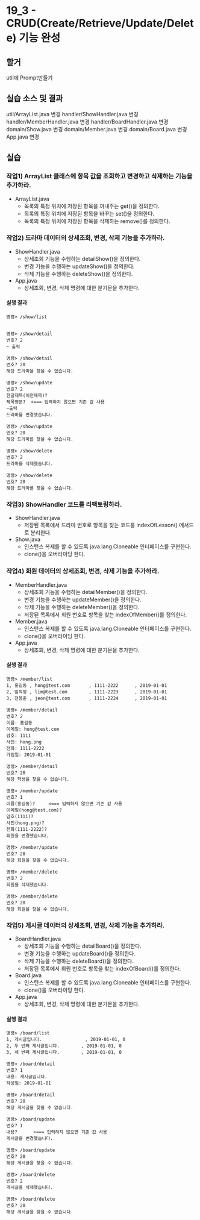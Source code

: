 # 19_3 - CRUD(Create/Retrieve/Update/Delete) 기능 완성

## 할거

util에 Prompt만들기

## 실습 소스 및 결과

util/ArrayList.java 변경
handler/ShowHandler.java 변경
handler/MemberHandler.java 변경
handler/BoardHandler.java 변경
domain/Show.java 변경
domain/Member.java 변경
domain/Board.java 변경
App.java 변경

## 실습

### 작업1) ArrayList 클래스에 항목 값을 조회하고 변경하고 삭제하는 기능을 추가하라.

- ArrayList.java
  - 목록의 특정 위치에 저장된 항목을 꺼내주는 get()을 정의한다.
  - 목록의 특정 위치에 저장된 항목을 바꾸는 set()을 정의한다.
  - 목록의 특정 위치에 저장된 항목을 삭제하는 remove()를 정의한다.


### 작업2) 드라마 데이터의 상세조회, 변경, 삭제 기능을 추가하라.

- ShowHandler.java 
  - 상세조회 기능을 수행하는 detailShow()을 정의한다.
  - 변경 기능을 수행하는 updateShow()을 정의한다.
  - 삭제 기능을 수행하는 deleteShow()을 정의한다.
- App.java
  - 상세조회, 변경, 삭제 명령에 대한 분기문을 추가한다.

#### 실행 결과

```
명령> /show/list


명령> /show/detail
번호? 2
~ 출력

명령> /show/detail
번호? 20
해당 드라마을 찾을 수 없습니다.

명령> /show/update
번호? 2
한글제목(이전제목)? 
제목영문?  <=== 입력하지 않으면 기존 값 사용
~출력
드라마를 변경했습니다.

명령> /show/update
번호? 20
해당 드라마를 찾을 수 없습니다.

명령> /show/delete
번호? 2
드라마를 삭제했습니다.

명령> /show/delete
번호? 20
해당 드라마를 찾을 수 없습니다.
```

### 작업3) ShowHandler 코드를 리팩토링하라.

- ShowHandler.java
    - 저장된 목록에서 드라마 번호로 항목을 찾는 코드를 indexOfLesson() 메서드로 분리한다.
- Show.java
    - 인스턴스 복제를 할 수 있도록 java.lang.Cloneable 인터페이스를 구현한다.
    - clone()을 오버라이딩 한다.


### 작업4) 회원 데이터의 상세조회, 변경, 삭제 기능을 추가하라.

- MemberHandler.java
    - 상세조회 기능을 수행하는 detailMember()을 정의한다.
    - 변경 기능을 수행하는 updateMember()을 정의한다.
    - 삭제 기능을 수행하는 deleteMember()을 정의한다.
    - 저장된 목록에서 회원 번호로 항목을 찾는 indexOfMember()를 정의한다.
- Member.java
    - 인스턴스 복제를 할 수 있도록 java.lang.Cloneable 인터페이스를 구현한다.
    - clone()을 오버라이딩 한다.
- App.java
    - 상세조회, 변경, 삭제 명령에 대한 분기문을 추가한다.

#### 실행 결과

```
명령> /member/list
1, 홍길동 , hong@test.com       , 1111-2222      , 2019-01-01
2, 임꺽정 , lim@test.com        , 1111-2223      , 2019-01-01
3, 전봉준 , jeon@test.com       , 1111-2224      , 2019-01-01

명령> /member/detail
번호? 2
이름: 홍길동
이메일: hong@test.com
암호: 1111
사진: hong.png
전화: 1111-2222
가입일: 2019-01-01

명령> /member/detail
번호? 20
해당 학생을 찾을 수 없습니다.

명령> /member/update
번호? 1
이름(홍길동)?     <=== 입력하지 않으면 기존 값 사용
이메일(hong@test.com)?
암호(1111)?
사진(hong.png)?
전화(1111-2222)?
회원을 변경했습니다.

명령> /member/update
번호? 20
해당 회원을 찾을 수 없습니다.

명령> /member/delete
번호? 2
회원을 삭제했습니다.

명령> /member/delete
번호? 20
해당 회원을 찾을 수 없습니다.
```

### 작업5) 게시글 데이터의 상세조회, 변경, 삭제 기능을 추가하라.

- BoardHandler.java
    - 상세조회 기능을 수행하는 detailBoard()을 정의한다.
    - 변경 기능을 수행하는 updateBoard()을 정의한다.
    - 삭제 기능을 수행하는 deleteBoard()을 정의한다.
    - 저장된 목록에서 회원 번호로 항목을 찾는 indexOfBoard()를 정의한다.
- Board.java
    - 인스턴스 복제를 할 수 있도록 java.lang.Cloneable 인터페이스를 구현한다.
    - clone()을 오버라이딩 한다.
- App.java
    - 상세조회, 변경, 삭제 명령에 대한 분기문을 추가한다.

#### 실행 결과

```
명령> /board/list
1, 게시글입니다.                , 2019-01-01, 0
2, 두 번째 게시글입니다.        , 2019-01-01, 0
3, 세 번째 게시글입니다.        , 2019-01-01, 0

명령> /board/detail
번호? 1
내용: 게시글입니다.
작성일: 2019-01-01

명령> /board/detail
번호? 20
해당 게시글을 찾을 수 없습니다.

명령> /board/update
번호? 1
내용?      <=== 입력하지 않으면 기존 값 사용
게시글을 변경했습니다.

명령> /board/update
번호? 20
해당 게시글을 찾을 수 없습니다.

명령> /board/delete
번호? 2
게시글을 삭제했습니다.

명령> /board/delete
번호? 20
해당 게시글을 찾을 수 없습니다.
```

